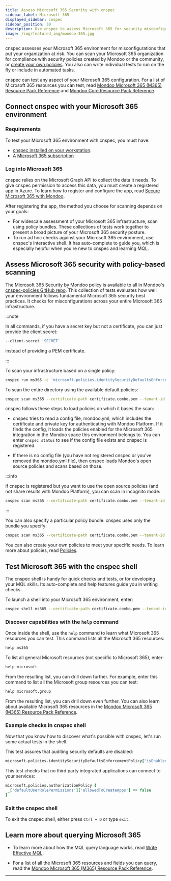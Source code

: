 ```yaml
---
title: Assess Microsoft 365 Security with cnspec
sidebar_label: Microsoft 365
displayed_sidebar: cnspec
sidebar_position: 30
description: Use cnspec to assess Microsoft 365 for security misconfigurations
image: /img/featured_img/mondoo-365.jpg
---
```


cnspec assesses your Microsoft 365 environment for misconfigurations that put your organization at risk. You can scan your Microsoft 365 organization for compliance with security policies created by Mondoo or the community, or [create your own policies](/cnspec/cnspec-policies/write/). You also can write individual tests to run on the fly or include in automated tasks.

cnspec can test any aspect of your Microsoft 365 configuration. For a list of Microsoft 365 resources you can test, read [Mondoo Microsoft 365 (M365) Resource Pack Reference](/mql/resources/ms365-pack/) and [Mondoo Core Resource Pack Reference](/mql/resources/core-pack/).

## Connect cnspec with your Microsoft 365 environment

### Requirements

To test your Microsoft 365 environment with cnspec, you must have:

- [cnspec installed on your workstation](/cnspec/).
- A [Microsoft 365 subscription](https://www.microsoft.com/en-us/microsoft-365)

### Log into Microsoft 365

cnspec relies on the Microsoft Graph API to collect the data it needs. To give cnspec permission to access this data, you must create a registered app in Azure. To learn how to register and configure the app, read [Secure Microsoft 365 with Mondoo](/platform/infra/saas/ms365/ms365-auto/).

After registering the app, the method you choose for scanning depends on your goals:

- For widescale assessment of your Microsoft 365 infrastructure, scan using policy bundles. These collections of tests work together to present a broad picture of your Microsoft 365 security posture.
- To run ad hoc checks against your Microsoft 365 environment, use cnspec's interactive shell. It has auto-complete to guide you, which is especially helpful when you're new to cnspec and learning MQL.

## Assess Microsoft 365 security with policy-based scanning

The Microsoft 365 Security by Mondoo policy is available to all in Mondoo's [cnspec-policies GitHub repo](https://github.com/mondoohq/cnspec-policies/tree/main/core). This collection of tests evaluates how well your environment follows fundamental Microsoft 365 security best practices. It checks for misconfigurations across your entire Microsoft 365 infrastructure.

:::note

In all commands, if you have a secret key but not a certificate, you can just provide the client secret:

```bash
--client-secret 'SECRET'
```

instead of providing a PEM certificate.

:::

To scan your infrastructure based on a single policy:

```bash
cnspec run ms365 -c 'microsoft.policies.identitySecurityDefaultsEnforcementPolicy["isEnabled"] == false' --certificate-path certificate.combo.pem --tenant-id YOUR-TENANT-ID --client-id YOUR-CLIENT-ID
```

To scan the entire directory using the available default policies:

```bash
cnspec scan ms365 --certificate-path certificate.combo.pem --tenant-id YOUR-TENANT-ID --client-id YOUR-CLIENT-ID
```

cnspec follows these steps to load policies on which it bases the scan:

- cnspec tries to read a config file, mondoo.yml, which includes the certificate and private key for authenticating with Mondoo Platform. If it finds the config, it loads the policies enabled for the Microsoft 365 integration in the Mondoo space this environment belongs to. You can enter `cnspec status` to see if the config file exists and cnspec is registered.

- If there is no config file (you have not registered cnspec or you've removed the mondoo.yml file), then cnspec loads Mondoo's open source policies and scans based on those.

:::info

If cnspec is registered but you want to use the open source policies (and not share results with Mondoo Platform), you can scan in incognito mode:

```bash
cnspec scan ms365 --certificate-path certificate.combo.pem --tenant-id YOUR-TENANT-ID --client-id YOUR-CLIENT-ID --incognito
```

:::

You can also specify a particular policy bundle. cnspec uses only the bundle you specify:

```bash
cnspec scan ms365 --certificate-path certificate.combo.pem --tenant-id YOUR-TENANT-ID --client-id YOUR-CLIENT-ID --policy-bundle mondoo-ms365-security.mql.yaml
```

You can also create your own policies to meet your specific needs. To learn more about policies, read [Policies](/cnspec/cnspec-policies/).

## Test Microsoft 365 with the cnspec shell

The cnspec shell is handy for quick checks and tests, or for developing your MQL skills. Its auto-complete and help features guide you in writing checks.

To launch a shell into your Microsoft 365 environment, enter:

```bash
cnspec shell ms365 --certificate-path certificate.combo.pem --tenant-id YOUR-TENANT-ID --client-id YOUR-CLIENT-ID
```

### Discover capabilities with the `help` command

Once inside the shell, use the `help` command to learn what Microsoft 365 resources you can test. This command lists all the Microsoft 365 resources:

```coffeescript
help ms365
```

To list all general Microsoft resources (not specific to Microsoft 365), enter:

```coffeescript
help microsoft
```

From the resulting list, you can drill down further. For example, enter this command to list all the Microsoft group resources you can test:

```coffeescript
help microsoft.group
```

From the resulting list, you can drill down even further. You can also learn about available Microsoft 365 resources in the [Mondoo Microsoft 365 (M365) Resource Pack Reference](/mql/resources/ms365-pack/).

### Example checks in cnspec shell

Now that you know how to discover what's possible with cnspec, let's run some actual tests in the shell.

This test assures that auditing security defaults are disabled:

```coffeescript
microsoft.policies.identitySecurityDefaultsEnforcementPolicy["isEnabled"] == false
```

This test checks that no third party integrated applications can connect to your services:

```coffeescript
microsoft.policies.authorizationPolicy {
 _['defaultUserRolePermissions']['allowedToCreateApps'] == false
}
```

### Exit the cnspec shell

To exit the cnspec shell, either press `Ctrl + D` or type `exit`.

## Learn more about querying Microsoft 365

- To learn more about how the MQL query language works, read [Write Effective MQL](/mql/mql.write/).

- For a list of all the Microsoft 365 resources and fields you can query, read the [Mondoo Microsoft 365 (M365) Resource Pack Reference](/mql/resources/ms365-pack/).

---
